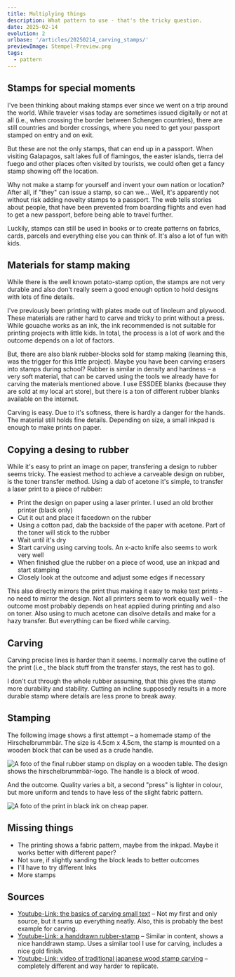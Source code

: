 ```yaml
---
title: Multiplying things
description: What pattern to use - that's the tricky question.
date: 2025-02-14
evolution: 2
urlbase: '/articles/20250214_carving_stamps/'
previewImage: Stempel-Preview.png
tags:
  - pattern
---
```


## Stamps for special moments
I've been thinking about making stamps ever since we went on a trip around the world. While traveler visas today are sometimes issued digitally or not at all (i.e., when crossing the border between Schengen countries), there are still countries and border crossings, where you need to get your passport stamped on entry and on exit. 

But these are not the only stamps, that can end up in a passport. When visiting Galapagos, salt lakes full of flamingos, the easter islands, tierra del fuego and other places often visited by tourists, we could often get a fancy stamp showing off the location.

Why not make a stamp for yourself and invent your own nation or location? After all, if "they" can issue a stamp, so can we... Well, it's apparently not without risk adding novelty stamps to a passport. The web tells stories about people, that have been prevented from boarding flights and even had to get a new passport, before being able to travel further.

Luckily, stamps can still be used in books or to create patterns on fabrics, cards, parcels and everything else you can think of. It's also a lot of fun with kids. 

## Materials for stamp making
While there is the well known potato-stamp option, the stamps are not very durable and also don't really seem a good enough option to hold designs with lots of fine details. 

I've previously been printing with plates made out of linoleum and plywood. These materials are rather hard to carve and tricky to print without a press. While gouache works as an ink, the ink recommended is not suitable for printing projects with little kids. In total, the process is a lot of work and the outcome depends on a lot of factors. 

But, there are also blank rubber-blocks sold for stamp making (learning this, was the trigger for this little project). Maybe you have been carving erasers into stamps during school? Rubber is similar in density and hardness – a very soft material, that can be carved using the tools we already have for carving the materials mentioned above. I use ESSDEE blanks (because they are sold at my local art store), but there is a ton of different rubber blanks available on the internet. 

Carving is easy. Due to it's softness, there is hardly a danger for the hands. The material still holds fine details. Depending on size, a small inkpad is enough to make prints on paper. 

## Copying a desing to rubber
While it's easy to print an image on paper, transfering a design to rubber seems tricky. The easiest method to achieve a carveable design on rubber, is the toner transfer method. Using a dab of acetone it's simple, to transfer a laser print to a piece of rubber: 
- Print the design on paper using a laser printer. I used an old brother printer (black only)
- Cut it out and place it facedown on the rubber
- Using a cotton pad, dab the backside of the paper with acetone. Part of the toner will stick to the rubber 
- Wait until it's dry
- Start carving using carving tools. An x-acto knife also seems to work very well
- When finished glue the rubber on a piece of wood, use an inkpad and start stamping
- Closely look at the outcome and adjust some edges if necessary 

This also directly mirrors the print thus making it easy to make text prints - no need to mirror the design. 
Not all printers seem to work equally well - the outcome most probably depends on heat applied during printing and also on toner. 
Also using to much acetone can disolve details and make for a hazy transfer. But everything can be fixed while carving. 

## Carving
Carving precise lines is harder than it seems. I normally carve the outline of the print (i.e., the black stuff from the transfer stays, the rest has to go).

I don't cut through the whole rubber assuming, that this gives the stamp more durability and stability. 
Cutting an incline supposedly results in a more durable stamp where details are less prone to break away. 

## Stamping

The following image shows a first attempt – a homemade stamp of the Hirschelbrummbär. The size is 4.5cm x 4.5cm, the stamp is mounted on a wooden block that can be used as a crude handle. 

![A foto of the final rubber stamp on display on a wooden table. The design shows the hirschelbrummbär-logo. The handle is a block of wood.](./../Stamp.png "Hirschelbrummbär stamp")

And the outcome. Quality varies a bit, a second "press" is lighter in colour, but more uniform and tends to have less of the slight fabric pattern. 

![A foto of the print in black ink on cheap paper.](./../Result.png "The Hirschelbrummbär")

## Missing things
- The printing shows a fabric pattern, maybe from the inkpad. Maybe it works better with different paper? 
- Not sure, if slightly sanding the block leads to better outcomes
- I'll have to try different Inks
- More stamps

## Sources
- [Youtube-Link: the basics of carving small text](https://www.youtube.com/watch?v=LBP4LwZfKH8) – Not my first and only source, but it sums up everything neatly. Also, this is probably the best example for carving.
- [Youtube-Link: a handdrawn rubber-stamp](https://www.youtube.com/watch?v=3Z4SM5E_hY0) – Similar in content, shows a nice handdrawn stamp. Uses a similar tool I use for carving, includes a nice gold finish. 
- [Youtube-Link: video of traditional japanese wood stamp carving](https://www.youtube.com/watch?v=35YKSeXIYT8) – completely different and way harder to replicate. 
